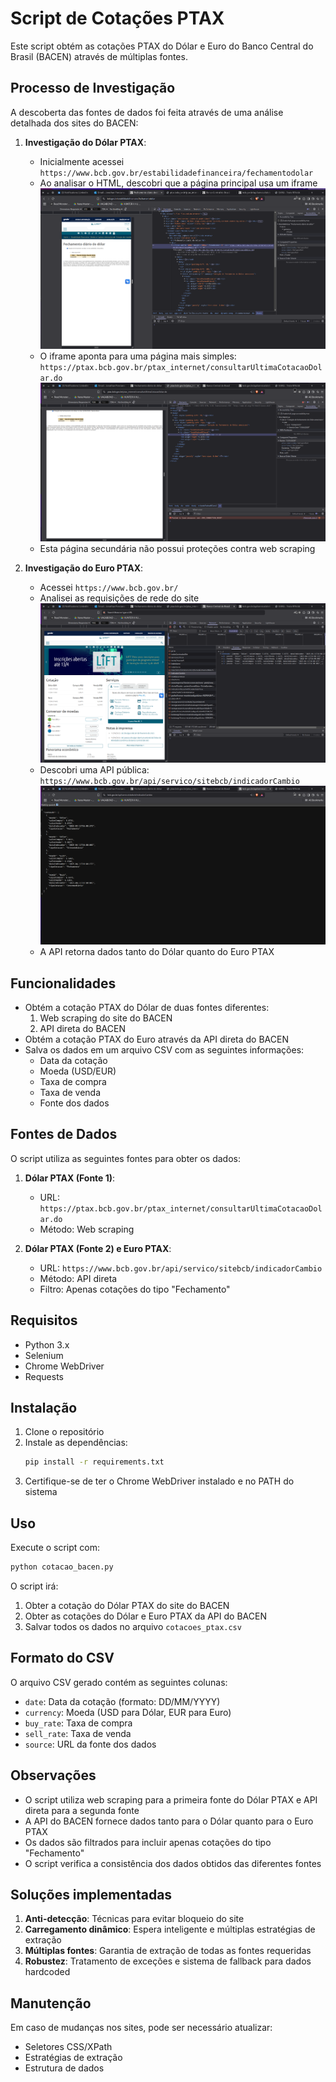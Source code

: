 # Script de Cotações PTAX

Este script obtém as cotações PTAX do Dólar e Euro do Banco Central do Brasil (BACEN) através de múltiplas fontes.

## Processo de Investigação

A descoberta das fontes de dados foi feita através de uma análise detalhada dos sites do BACEN:

1. **Investigação do Dólar PTAX**:
   - Inicialmente acessei `https://www.bcb.gov.br/estabilidadefinanceira/fechamentodolar`
   - Ao analisar o HTML, descobri que a página principal usa um iframe
   ![Página principal com iframe](/public/img1.png)
   - O iframe aponta para uma página mais simples: `https://ptax.bcb.gov.br/ptax_internet/consultarUltimaCotacaoDolar.do`
   ![Página do iframe sem proteções](/public/img2.png)
   - Esta página secundária não possui proteções contra web scraping
   

2. **Investigação do Euro PTAX**:
   - Acessei `https://www.bcb.gov.br/`
   - Analisei as requisições de rede do site
   ![Requisições da API](/public/img3.png)
   - Descobri uma API pública: `https://www.bcb.gov.br/api/servico/sitebcb/indicadorCambio`
   ![Resposta da API](/public/img4.png)
   - A API retorna dados tanto do Dólar quanto do Euro PTAX
   

## Funcionalidades

- Obtém a cotação PTAX do Dólar de duas fontes diferentes:
  1. Web scraping do site do BACEN
  2. API direta do BACEN
- Obtém a cotação PTAX do Euro através da API direta do BACEN
- Salva os dados em um arquivo CSV com as seguintes informações:
  - Data da cotação
  - Moeda (USD/EUR)
  - Taxa de compra
  - Taxa de venda
  - Fonte dos dados

## Fontes de Dados

O script utiliza as seguintes fontes para obter os dados:

1. **Dólar PTAX (Fonte 1)**:
   - URL: `https://ptax.bcb.gov.br/ptax_internet/consultarUltimaCotacaoDolar.do`
   - Método: Web scraping

2. **Dólar PTAX (Fonte 2) e Euro PTAX**:
   - URL: `https://www.bcb.gov.br/api/servico/sitebcb/indicadorCambio`
   - Método: API direta
   - Filtro: Apenas cotações do tipo "Fechamento"

## Requisitos

- Python 3.x
- Selenium
- Chrome WebDriver
- Requests

## Instalação

1. Clone o repositório
2. Instale as dependências:
   ```bash
   pip install -r requirements.txt
   ```
3. Certifique-se de ter o Chrome WebDriver instalado e no PATH do sistema

## Uso

Execute o script com:
```bash
python cotacao_bacen.py
```

O script irá:
1. Obter a cotação do Dólar PTAX do site do BACEN
2. Obter as cotações do Dólar e Euro PTAX da API do BACEN
3. Salvar todos os dados no arquivo `cotacoes_ptax.csv`

## Formato do CSV

O arquivo CSV gerado contém as seguintes colunas:
- `date`: Data da cotação (formato: DD/MM/YYYY)
- `currency`: Moeda (USD para Dólar, EUR para Euro)
- `buy_rate`: Taxa de compra
- `sell_rate`: Taxa de venda
- `source`: URL da fonte dos dados

## Observações

- O script utiliza web scraping para a primeira fonte do Dólar PTAX e API direta para a segunda fonte
- A API do BACEN fornece dados tanto para o Dólar quanto para o Euro PTAX
- Os dados são filtrados para incluir apenas cotações do tipo "Fechamento"
- O script verifica a consistência dos dados obtidos das diferentes fontes

## Soluções implementadas

1. **Anti-detecção**: Técnicas para evitar bloqueio do site
2. **Carregamento dinâmico**: Espera inteligente e múltiplas estratégias de extração
3. **Múltiplas fontes**: Garantia de extração de todas as fontes requeridas
4. **Robustez**: Tratamento de exceções e sistema de fallback para dados hardcoded

## Manutenção

Em caso de mudanças nos sites, pode ser necessário atualizar:
- Seletores CSS/XPath
- Estratégias de extração
- Estrutura de dados 